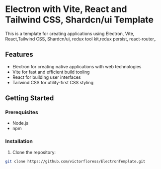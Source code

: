 # Electron with Vite, React and Tailwind CSS, Shardcn/ui Template

This is a template for creating applications using Electron, Vite, React,Tailwind CSS, Shardcn/ui, redux tool kit,redux persist, react-router,.

## Features

- Electron for creating native applications with web technologies
- Vite for fast and efficient build tooling
- React for building user interfaces
- Tailwind CSS for utility-first CSS styling

## Getting Started

### Prerequisites

- Node.js
- npm

### Installation

1. Clone the repository:

```bash
git clone https://github.com/victorfloress/ElectronTemplate.git
```
